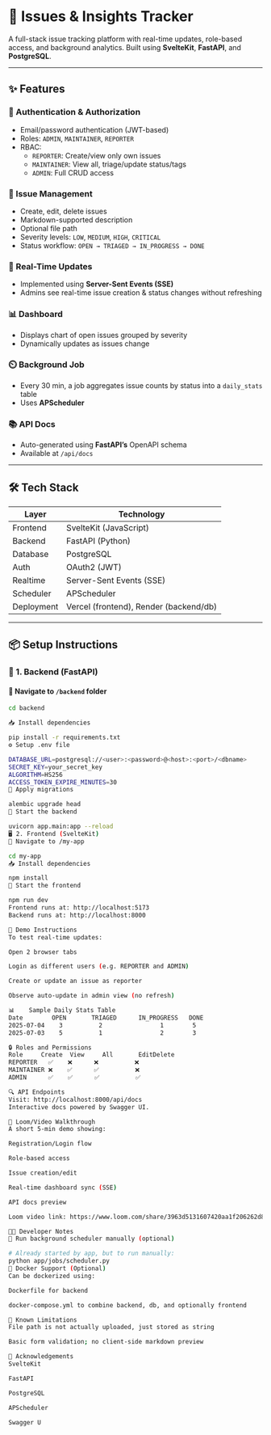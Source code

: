 # 🐛 Issues & Insights Tracker

A full-stack issue tracking platform with real-time updates, role-based access, and background analytics. Built using **SvelteKit**, **FastAPI**, and **PostgreSQL**.

---

## ✨ Features

### 🔐 Authentication & Authorization
- Email/password authentication (JWT-based)
- Roles: `ADMIN`, `MAINTAINER`, `REPORTER`
- RBAC:
  - `REPORTER`: Create/view only own issues
  - `MAINTAINER`: View all, triage/update status/tags
  - `ADMIN`: Full CRUD access

### 📝 Issue Management
- Create, edit, delete issues
- Markdown-supported description
- Optional file path
- Severity levels: `LOW`, `MEDIUM`, `HIGH`, `CRITICAL`
- Status workflow: `OPEN → TRIAGED → IN_PROGRESS → DONE`

### 📡 Real-Time Updates
- Implemented using **Server-Sent Events (SSE)**
- Admins see real-time issue creation & status changes without refreshing

### 📊 Dashboard
- Displays chart of open issues grouped by severity
- Dynamically updates as issues change

### ⏲️ Background Job
- Every 30 min, a job aggregates issue counts by status into a `daily_stats` table
- Uses **APScheduler**

### 📚 API Docs
- Auto-generated using **FastAPI’s** OpenAPI schema
- Available at `/api/docs`

---

## 🛠️ Tech Stack

| Layer       | Technology                    |
|-------------|-------------------------------|
| Frontend    | SvelteKit (JavaScript)        |
| Backend     | FastAPI (Python)              |
| Database    | PostgreSQL                    |
| Auth        | OAuth2 (JWT)                  |
| Realtime    | Server-Sent Events (SSE)      |
| Scheduler   | APScheduler                   |
| Deployment  | Vercel (frontend), Render (backend/db) |

---

## 📦 Setup Instructions

### 🧩 1. Backend (FastAPI)

#### 📁 Navigate to `/backend` folder

```bash
cd backend

📥 Install dependencies

pip install -r requirements.txt
⚙️ Setup .env file

DATABASE_URL=postgresql://<user>:<password>@<host>:<port>/<dbname>
SECRET_KEY=your_secret_key
ALGORITHM=HS256
ACCESS_TOKEN_EXPIRE_MINUTES=30
🔄 Apply migrations

alembic upgrade head
🚀 Start the backend

uvicorn app.main:app --reload
🖥️ 2. Frontend (SvelteKit)
📁 Navigate to /my-app

cd my-app
📥 Install dependencies

npm install
🚀 Start the frontend

npm run dev
Frontend runs at: http://localhost:5173
Backend runs at: http://localhost:8000

🧪 Demo Instructions
To test real-time updates:

Open 2 browser tabs

Login as different users (e.g. REPORTER and ADMIN)

Create or update an issue as reporter

Observe auto-update in admin view (no refresh)

📊    Sample Daily Stats Table
Date        OPEN	   TRIAGED	    IN_PROGRESS	  DONE
2025-07-04    3	         2	              1	       5
2025-07-03    5	         1	              2	       3

🔒 Roles and Permissions
Role     Create  View     All       EditDelete
REPORTER   ✅    ❌      ❌	      ❌
MAINTAINER ❌	✅	   ✅       	  ❌
ADMIN      ✅    ✅      ✅          ✅

🔍 API Endpoints
Visit: http://localhost:8000/api/docs
Interactive docs powered by Swagger UI.

🎥 Loom/Video Walkthrough
A short 5-min demo showing:

Registration/Login flow

Role-based access

Issue creation/edit

Real-time dashboard sync (SSE)

API docs preview

Loom video link: https://www.loom.com/share/3963d5131607420aa1f206262d80b8c5?sid=c5658c82-0341-463a-99ef-ee5f361e171c

🧑‍💻 Developer Notes
🔁 Run background scheduler manually (optional)

# Already started by app, but to run manually:
python app/jobs/scheduler.py
🐳 Docker Support (Optional)
Can be dockerized using:

Dockerfile for backend

docker-compose.yml to combine backend, db, and optionally frontend

📌 Known Limitations
File path is not actually uploaded, just stored as string

Basic form validation; no client-side markdown preview

🙏 Acknowledgements
SvelteKit

FastAPI

PostgreSQL

APScheduler

Swagger U
